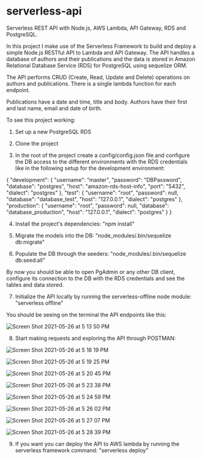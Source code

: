 # serverless-api
Serverless REST API with Node.js, AWS Lambda, API Gateway, RDS and PostgreSQL.

In this project I make use of the Serverless Framework to build and deploy a simple Node.js RESTful API to Lambda and API Gateway. The API handles a database of authors and their publications and the data is stored in Amazon Relational Database Service (RDS) for PostgreSQL using sequelize ORM.

The API performs CRUD (Create, Read, Update and Delete) operations on authors and publications. There is a single lambda function for each endpoint.

Publications have a date and time, title and body. Authors have their first and last name, email and date of birth.

To see this project working:

1. Set up a new PostgreSQL RDS

2. Clone the project

3. In the root of the project create a config/config.json file and configure the DB access to the different environments with the RDS credentials like in the following setup for the development environment:

{
  "development": {
    "username": "master",
    "password": "DBPassword",
    "database": "postgres",
    "host": "amazon-rds-host-info",
    "port": "5432",
    "dialect": "postgres"
  },
  "test": {
    "username": "root",
    "password": null,
    "database": "database_test",
    "host": "127.0.0.1",
    "dialect": "postgres"
  },
  "production": {
    "username": "root",
    "password": null,
    "database": "database_production",
    "host": "127.0.0.1",
    "dialect": "postgres"
  }
}

4. Install the project's dependencies: "npm install"

5. Migrate the models into the DB: "node_modules/.bin/sequelize db:migrate"

6. Populate the DB through the seeders: "node_modules/.bin/sequelize db:seed:all"

By now you should be able to open PgAdmin or any other DB client, configure its connection to the DB with the RDS credentials and see the tables and data stored.

7. Initialize the API locally by running the serverless-offline node module: "serverless offline"

You should be seeing on the terminal the API endpoints like this:

![Screen Shot 2021-05-26 at 5 13 50 PM](https://user-images.githubusercontent.com/14207804/119738225-fa856880-be45-11eb-850d-fe1e421766fe.png)

8. Start making requests and exploring the API through POSTMAN:

![Screen Shot 2021-05-26 at 5 18 19 PM](https://user-images.githubusercontent.com/14207804/119738506-6e277580-be46-11eb-9ea5-1ccc46d76333.png)

![Screen Shot 2021-05-26 at 5 19 25 PM](https://user-images.githubusercontent.com/14207804/119738626-9adb8d00-be46-11eb-9681-ac1d514cef0c.png)

![Screen Shot 2021-05-26 at 5 20 45 PM](https://user-images.githubusercontent.com/14207804/119738733-c3fc1d80-be46-11eb-8961-67cb08c5d2ed.png)

![Screen Shot 2021-05-26 at 5 23 38 PM](https://user-images.githubusercontent.com/14207804/119738958-26edb480-be47-11eb-82ae-3875b2d11094.png)

![Screen Shot 2021-05-26 at 5 24 59 PM](https://user-images.githubusercontent.com/14207804/119739106-56042600-be47-11eb-8066-98db016f0e97.png)

![Screen Shot 2021-05-26 at 5 26 02 PM](https://user-images.githubusercontent.com/14207804/119739195-79c76c00-be47-11eb-81e9-0dd9f38e4c08.png)

![Screen Shot 2021-05-26 at 5 27 07 PM](https://user-images.githubusercontent.com/14207804/119739312-a67b8380-be47-11eb-8345-2141b869034d.png)

![Screen Shot 2021-05-26 at 5 28 39 PM](https://user-images.githubusercontent.com/14207804/119739434-d9be1280-be47-11eb-816e-3b05b92bfd8a.png)

9. If you want you can deploy the API to AWS lambda by running the serverless framework command: "serverless deploy"
